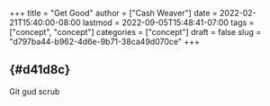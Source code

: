 +++
title = "Get Good"
author = ["Cash Weaver"]
date = 2022-02-21T15:40:00-08:00
lastmod = 2022-09-05T15:48:41-07:00
tags = ["concept", "concept"]
categories = ["concept"]
draft = false
slug = "d797ba44-b962-4d6e-9b71-38ca49d070ce"
+++

##  {#d41d8c}

Git gud scrub
